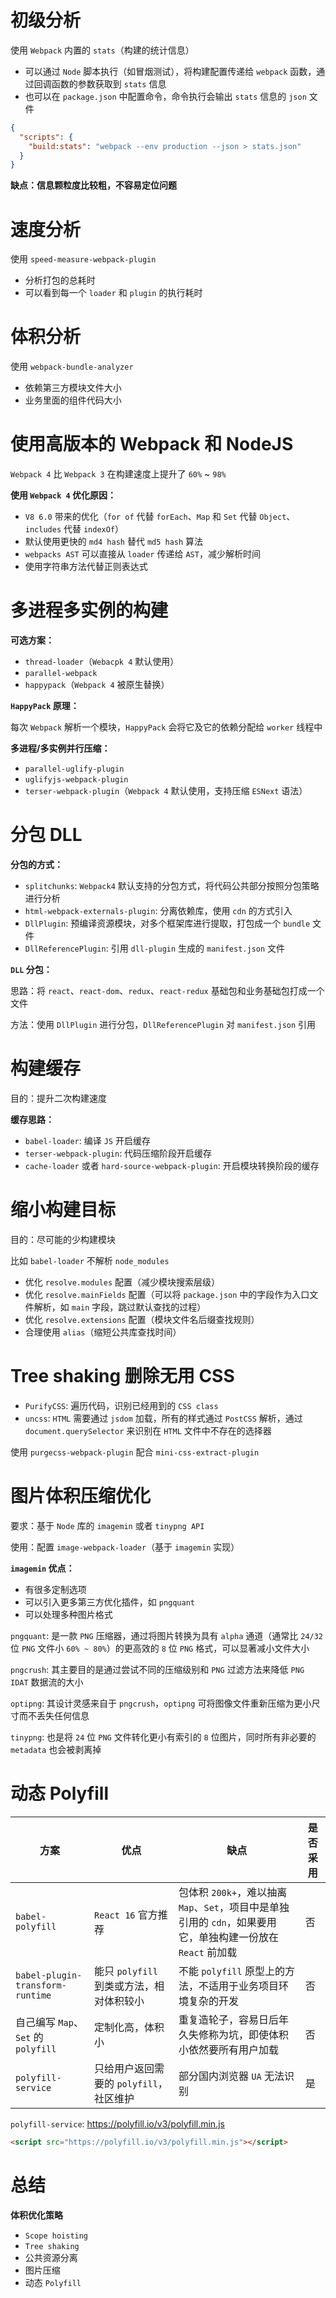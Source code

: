 # 初级分析

使用 `Webpack` 内置的 `stats`（构建的统计信息）

- 可以通过 `Node` 脚本执行（如冒烟测试），将构建配置传递给 `webpack` 函数，通过回调函数的参数获取到 `stats` 信息
- 也可以在 `package.json` 中配置命令，命令执行会输出 `stats` 信息的 `json` 文件

```json
{
  "scripts": {
    "build:stats": "webpack --env production --json > stats.json"
  }
}
```

**缺点：信息颗粒度比较粗，不容易定位问题**

# 速度分析

使用 `speed-measure-webpack-plugin`

- 分析打包的总耗时
- 可以看到每一个 `loader` 和 `plugin` 的执行耗时

# 体积分析

使用 `webpack-bundle-analyzer`

- 依赖第三方模块文件大小
- 业务里面的组件代码大小

# 使用高版本的 Webpack 和 NodeJS

`Webpack 4` 比 `Webpack 3` 在构建速度上提升了 `60%` ~ `98%`

**使用 `Webpack 4` 优化原因：**

- `V8 6.0` 带来的优化（`for of` 代替 `forEach`、`Map` 和 `Set` 代替 `Object`、`includes` 代替 `indexOf`）
- 默认使用更快的 `md4 hash` 替代 `md5 hash` 算法
- `webpacks AST` 可以直接从 `loader` 传递给 `AST`，减少解析时间
- 使用字符串方法代替正则表达式

# 多进程多实例的构建

**可选方案：**

- `thread-loader`（`Webacpk 4` 默认使用）
- `parallel-webpack`
- `happypack`（`Webpack 4` 被原生替换）

**`HappyPack` 原理：**

每次 `Webpack` 解析一个模块，`HappyPack` 会将它及它的依赖分配给 `worker` 线程中

**多进程/多实例并行压缩：**

- `parallel-uglify-plugin`
- `uglifyjs-webpack-plugin`
- `terser-webpack-plugin`（`Webpack 4` 默认使用，支持压缩 `ESNext` 语法）

# 分包 DLL

**分包的方式：**

- `splitchunks`: `Webpack4` 默认支持的分包方式，将代码公共部分按照分包策略进行分析
- `html-webpack-externals-plugin`: 分离依赖库，使用 `cdn` 的方式引入
- `DllPlugin`: 预编译资源模块，对多个框架库进行提取，打包成一个 `bundle` 文件
- `DllReferencePlugin`: 引用 `dll-plugin` 生成的 `manifest.json` 文件

**`DLL` 分包：**

思路：将 `react`、`react-dom`、`redux`、`react-redux` 基础包和业务基础包打成一个文件

方法：使用 `DllPlugin` 进行分包，`DllReferencePlugin` 对 `manifest.json` 引用

# 构建缓存

目的：提升二次构建速度

**缓存思路：**

- `babel-loader`: 编译 `JS` 开启缓存
- `terser-webpack-plugin`: 代码压缩阶段开启缓存
- `cache-loader` 或者 `hard-source-webpack-plugin`: 开启模块转换阶段的缓存

# 缩小构建目标

目的：尽可能的少构建模块

比如 `babel-loader` 不解析 `node_modules`

- 优化 `resolve.modules` 配置（减少模块搜索层级）
- 优化 `resolve.mainFields` 配置（可以将 `package.json` 中的字段作为入口文件解析，如 `main` 字段，跳过默认查找的过程）
- 优化 `resolve.extensions` 配置（模块文件名后缀查找规则）
- 合理使用 `alias`（缩短公共库查找时间）

# Tree shaking 删除无用 CSS

- `PurifyCSS`: 遍历代码，识别已经用到的 `CSS class`
- `uncss`: `HTML` 需要通过 `jsdom` 加载，所有的样式通过 `PostCSS` 解析，通过 `document.querySelector` 来识别在 `HTML` 文件中不存在的选择器

使用 `purgecss-webpack-plugin` 配合 `mini-css-extract-plugin`

# 图片体积压缩优化

要求：基于 `Node` 库的 `imagemin` 或者 `tinypng API`

使用：配置 `image-webpack-loader`（基于 `imagemin` 实现）

**`imagemin` 优点：**

- 有很多定制选项
- 可以引入更多第三方优化插件，如 `pngquant`
- 可以处理多种图片格式

`pngquant`: 是一款 `PNG` 压缩器，通过将图片转换为具有 `alpha` 通道（通常比 `24/32` 位 `PNG` 文件小 `60% ~ 80%`）的更高效的 `8` 位 `PNG` 格式，可以显著减小文件大小

`pngcrush`: 其主要目的是通过尝试不同的压缩级别和 `PNG` 过滤方法来降低 `PNG IDAT` 数据流的大小

`optipng`: 其设计灵感来自于 `pngcrush`，`optipng` 可将图像文件重新压缩为更小尺寸而不丢失任何信息

`tinypng`: 也是将 `24` 位 `PNG` 文件转化更小有索引的 `8` 位图片，同时所有非必要的 `metadata` 也会被剥离掉

# 动态 Polyfill

| 方案 | 优点 | 缺点 | 是否采用 |
| ---------- | ---------- | ---------- | ---------- |
| `babel-polyfill` | `React 16` 官方推荐 | 包体积 `200k+`，难以抽离 `Map`、`Set`，项目中是单独引用的 `cdn`，如果要用它，单独构建一份放在 `React` 前加载 | 否 |
| `babel-plugin-transform-runtime` | 能只 `polyfill` 到类或方法，相对体积较小 | 不能 `polyfill` 原型上的方法，不适用于业务项目环境复杂的开发 | 否 |
| 自己编写 `Map`、`Set` 的 `polyfill` | 定制化高，体积小 | 重复造轮子，容易日后年久失修称为坑，即使体积小依然要所有用户加载 | 否 |
| `polyfill-service` | 只给用户返回需要的 `polyfill`，社区维护 | 部分国内浏览器 `UA` 无法识别 | 是 |

`polyfill-service`: https://polyfill.io/v3/polyfill.min.js

```html
<script src="https://polyfill.io/v3/polyfill.min.js"></script>
```

# 总结

**体积优化策略**

- `Scope hoisting`
- `Tree shaking`
- 公共资源分离
- 图片压缩
- 动态 `Polyfill`
